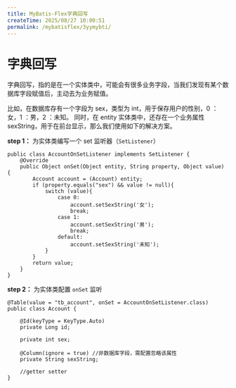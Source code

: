 ```yaml
---
title: MyBatis-Flex字典回写
createTime: 2025/08/27 10:00:51
permalink: /mybatisflex/3yymybti/
---
```

# 字典回写

字典回写，指的是在一个实体类中，可能会有很多业务字段，当我们发现有某个数据库字段赋值后，主动去为业务赋值。

比如，在数据库存有一个字段为 sex，类型为 int，用于保存用户的性别，0 ：女，1 ：男，2 ：未知。 同时，在 entity 实体类中，还存在一个业务属性 sexString，用于在前台显示，那么我们使用如下的解决方案。

**step 1：** 为实体类编写一个 set 监听器（`SetListener`）



```
public class AccountOnSetListener implements SetListener {
    @Override
    public Object onSet(Object entity, String property, Object value) {
        Account account = (Account) entity;
        if (property.equals("sex") && value != null){
            switch (value){
                case 0:
                    account.setSexString('女');
                    break;
                case 1:
                    account.setSexString('男');
                    break;
                default:
                    account.setSexString('未知');
            }
        }
        return value;
    }
}
```

**step 2：** 为实体类配置 `onSet` 监听



```
@Table(value = "tb_account", onSet = AccountOnSetListener.class)
public class Account {

    @Id(keyType = KeyType.Auto)
    private Long id;

    private int sex;

    @Column(ignore = true) //非数据库字段，需配置忽略该属性
    private String sexString;

    //getter setter
}
```

